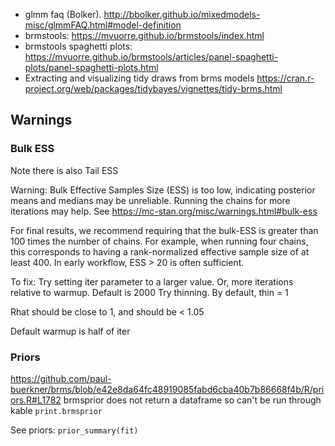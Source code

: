 * glmm faq (Bolker). http://bbolker.github.io/mixedmodels-misc/glmmFAQ.html#model-definition
* brmstools: https://mvuorre.github.io/brmstools/index.html
* brmstools spaghetti plots: https://mvuorre.github.io/brmstools/articles/panel-spaghetti-plots/panel-spaghetti-plots.html
* Extracting and visualizing tidy draws from brms models https://cran.r-project.org/web/packages/tidybayes/vignettes/tidy-brms.html

## Warnings

### Bulk ESS

Note there is also Tail ESS

Warning: Bulk Effective Samples Size (ESS) is too low, indicating posterior means and medians may be unreliable.
Running the chains for more iterations may help. See https://mc-stan.org/misc/warnings.html#bulk-ess

For final results, we recommend requiring that the bulk-ESS is greater than 100 times the number of chains. For example, when running four chains, this corresponds to having a rank-normalized effective sample size of at least 400. In early workflow, ESS > 20 is often sufficient.

To fix:
Try setting iter parameter to a larger value. Or, more iterations relative to warmup. Default is 2000
Try thinning. By default, thin = 1

Rhat should be close to 1, and should be < 1.05

Default warmup is half of iter

### Priors

https://github.com/paul-buerkner/brms/blob/e42e8da64fc48919085fabd6cba40b7b86668f4b/R/priors.R#L1782
brmsprior does not return a dataframe so can't be run through kable
`print.brmsprior`

See priors: 
`prior_summary(fit)`
